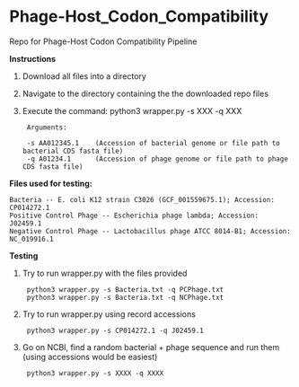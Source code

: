 # Phage-Host_Codon_Compatibility
Repo for Phage-Host Codon Compatibility Pipeline


**Instructions**

1. Download all files into a directory

2. Navigate to the directory containing the the downloaded repo files

3. Execute the command: python3 wrapper.py -s XXX -q XXX
        
        Arguments:
        
        -s AA012345.1    (Accession of bacterial genome or file path to bacterial CDS fasta file)
        -q A01234.1      (Accession of phage genome or file path to phage CDS fasta file)


**Files used for testing:**
    
    Bacteria -- E. coli K12 strain C3026 (GCF_001559675.1); Accession: CP014272.1
    Positive Control Phage -- Escherichia phage lambda; Accession: J02459.1
    Negative Control Phage -- Lactobacillus phage ATCC 8014-B1; Accession: NC_019916.1


**Testing**

1) Try to run wrapper.py with the files provided 

        python3 wrapper.py -s Bacteria.txt -q PCPhage.txt
        python3 wrapper.py -s Bacteria.txt -q NCPhage.txt

2) Try to run wrapper.py using record accessions

        python3 wrapper.py -s CP014272.1 -q J02459.1

3) Go on NCBI, find a random bacterial + phage sequence and run them (using accessions would be easiest)

        python3 wrapper.py -s XXXX -q XXXX
